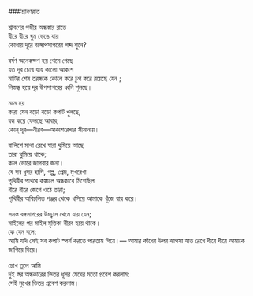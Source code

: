 ###শ্রাবণরাত

শ্রাবণের গভীর অন্ধকার রাতে  
ধীরে ধীরে ঘুম ভেঙে যায়  
কোথায় দূরে বঙ্গোপসাগরের শব্দ শুনে?  

বর্ষণ অনেকক্ষণ হয় থেমে গেছে  
যত দূর চোখ যায় কালো আকাশ  
মাটির শেষ তরঙ্গকে কোলে করে চুপ করে রয়েছে যেন ;  
নিস্তব্ধ হয়ে দূর উপসাগরের ধ্বনি শুনছে।  

মনে হয়  
কারা যেন বড়ো বড়ো কপাট খুলছে,  
বন্ধ করে ফেলছে আবার;  
কোন্‌ দূর—নীরব—আকাশরেখার সীমানায়।  

বালিশে মাথা রেখে যারা ঘুমিয়ে আছে  
তারা ঘুমিয়ে থাকে;  
কাল ভোরে জাগবার জন্য।  
যে সব ধূসর হাসি, গল্প, প্রেম, মুখরেখা  
পৃথিবীর পাথরে কঙ্কালে অন্ধকারে মিশেছিল  
ধীরে ধীরে জেগে ওঠে তারা;  
পৃথিবীর অবিচলিত পঞ্জর থেকে খসিয়ে আমাকে খুঁজে বার করে।  

সমস্ত বঙ্গসাগরের উচ্ছ্বাস থেমে যায় যেন;  
মাইলের পর মাইল মৃত্তিকা নীরব হয়ে থাকে।  
কে যেন বলে:  
আমি যদি সেই সব কপাট স্পর্শ করতে পারতাম গিয়ে।— 
আমার কাঁধের উপর ঝাপসা হাত রেখে ধীরে ধীরে আমাকে জাগিয়ে দিয়ে।  

চোখ তুলে আমি  
দুই স্তর অন্ধকারের ভিতর ধূসর মেঘের মতো প্রবেশ করলাম:  
সেই মুখের ভিতর প্রবেশ করলাম।  
  
